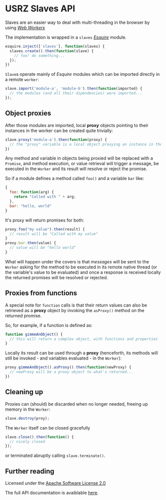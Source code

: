 USRZ Slaves API
===============

Slaves are an easier way to deal with multi-threading in the browser by using
[_Web Workers_](https://developer.mozilla.org/en-US/docs/Web/Guide/Performance/Using_web_workers)

The implementation is wrapped in a `slaves`
[_Esquire_](https://github.com/usrz/javascript-esquire) module.

```javascript
esquire.inject(['slaves'], function(slaves) {
  slaves.create().then(function(slave) {
    // foo! do something...
  });
})
```

`Slave`s operate mainly of _Esquire_ modules which can be imported directly
in a remote `worker`:

```javascript
slave.import('module-a', 'module-b').then(function(imported) {
  // the modules (and all their dipendencies) were imported...
});
```

Object proxies
--------------

After those modules are imported, local **proxy** objects pointing to their
instances in the worker can be created quite trivially:

```javascript
slave.proxy('module-a').then(function(proxy) {
  // the "proxy" variable is a local object proxying an instance in the worker
})
```

Any method and variable in objects being proxied will be replaced with a
`Promise`, and method execution, or value retrieval will trigger a message,
be executed in the `Worker` and its result will resolve or reject the promise.

So if a module defines a method called `foo()` and a variable `bar` like:

```javascript
{
  foo: function(arg) {
    return "Called with " + arg;
  },
  bar: "hello, world"
}
```

It's proxy will return promises for both:

```javascript
proxy.foo("my value").then(result) {
  // result will be "Called with my value"
}
proxy.bar.then(value) {
  // value will be "hello world"
}
```

What will happen under the covers is that _messages_ will be sent to the
`Worker` asking for the method to be executed in its remote native thread (or
the variable's value to be evaluated) and once a response is received locally
the returned promises will be resolved or rejected.

Proxies from functions
----------------------

A special note for `function` calls is that their return values can also be
retrieved as a **proxy** object by invoking the `asProxy()` method on the
returned promise.

So, for example, if a function is defined as:

```javascript
function gimmeAnObject() {
  // this will return a complex object, with functions and properties
}
```

Locally its result can be used through a **proxy** (henceforth, its methods
will still be invoked - and variables evaluated - in the `Worker`):

```javascript
proxy.gimmeAnObject().asProxy().then(function(newProxy) {
  // newProxy will be a proxy object to what's returned...
})
```

Cleaning up
-----------

Proxies can (should) be discarded when no longer needed, freeing up memory
in the `Worker`:

```javascript
slave.destroy(proy);
```

The `Worker` itself can be closed gracefully

```javascript
slave.close().then(function() {
  // nicely closed
});
```

or terminated abruptly calling `slave.terminate()`.

<div class="nojsdoc">
  <h2>Further reading</h2>
  <p>Licensed under the <a href="LICENSE.md">Apache Software License 2.0</a></p>
  <p>The full API documentation is avaiblable
  <a target="_blank" href="http://usrz.github.io/javascript-slaves/">here</a>.</p>
</div>
